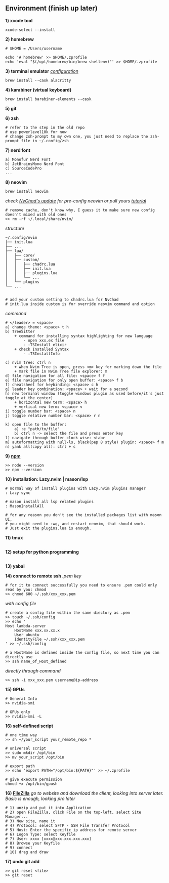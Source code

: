 

## Environment (finish up later)
**1) xcode tool**
```shell 
xcode-select --install
```

**2) homebrew**
```shell
# $HOME = /Users/username 

echo '# homebrew' >> $HOME/.zprofile 
echo 'eval "$(/opt/homebrew/bin/brew shellenv)"' >> $HOME/.zprofile 
```

**3) terminal emulator** 
*[configuration](./alacritty/alacritty.yml)*
```shell
brew install --cask alacritty
```

**4) karabiner (virtual keyboard)**
```shell
brew install barabiner-elements --cask
```

**5) git**


**6) zsh**
```shell
# refer to the step in the old repo
# use powerlevel10k for now
# change zsh-prompt to my own one, you just need to replace the zsh-prompt file in ~/.config/zsh
```

**7) nerd font**
```shell
a) Monofur Nerd Font
b) JetBrainsMono Nerd Font 
c) SourceCodePro 
...
```

**8) neovim** 
```shell 
brew install neovim
```

*check [NvChad's update](https://github.com/NvChad/NvChad) for pre-config neovim or pull yours*
*[tutorial](https://www.youtube.com/watch?v=Mtgo-nP_r8Y)*
```
# remove cache, don't know why, I guess it to make sure new config doesn't mixed with old ones
>> rm -rf ~/.local/share/nvim/
```

*structure*
```
~/.config/nvim
├── init.lua
├── ...
├── lua/
│   ├── core/
│   ├── custom/
│   │   ├── chadrc.lua
│   │   ├── init.lua
│   │   ├── plugins.lua
│   │   └── ...
│   └── plugins
└── ...


# add your custom setting to chadrc.lua for NvChad 
# init.lua inside custom is for override neovim command and option 
```
*command*
``` 
# </leader> = <space> 
a) change theme: <space> t h 
b) TreeSitter 
    + command for installing syntax highlighting for new language
        - open xxx.ex file 
        - :TSInstall elixir
    + check Installed Syntax
        - :TSInstallInfo

c) nvim tree: ctrl n 
    + when Nvim Tree is open, press <m> key for marking down the file
    + mark file in Nvim Tree file explorer: m
d) file navigation for all file: <space> f f 
e) file navigation for only open buffer: <space> f b 
f) cheatsheet for keybinding: <space> c h 
g) leader key combination: <space> + wait for a second
h) new terminal window (toggle windows plugin as used before/it's just toggle at the center)
    + horizontal new term: <space> h 
    + vertical new term: <space> v
i) toggle number bar: <space> n 
j) toggle relative number bar: <space> r n 

k) open file to the buffer: 
    a) :e "path/to/file"
    b) ctrl n -> select the file and press enter key
l) navigate through buffer clock-wise: <tab> 
m) autoformatting with null-ls, black(pep 8 style) plugin: <space> f m
n) yank all(copy all): ctrl + c
```

**9) [npm](https://nodejs.org/en/download)**
```
>> node --version
>> npm --version
```

**10) installation: Lazy.nvim | mason/lsp**
```
# normal way of install plugins with Lazy.nvim plugins manager
: Lazy sync 

# mason install all lsp related plugins 
: MasonInstallAll 

# for any reason you don't see the installed packages list with mason UI, 
# you might need to :wq, and restart neovim, that should work. 
# Just exit the plugins.lua is enough.
```


**11) tmux** 
```
```

**12) setup for python programming**
```

```

**13) yabai** 

**14) connect to remote ssh**
*.pem key*
```shell
# for it to connect successfully you need to ensure .pem could only read by you: chmod
>> chmod 600 ~/.ssh/xxx_xxx.pem
```

*with config file*
```shell
# create a config file within the same diectory as .pem 
>> touch ~/.ssh/config 
>> echo '
Host lambda-server
    HostName xxx.xx.xx.x
    User ubuntu
    IdentityFile ~/.ssh/xxx_xxx.pem
' >> ~/.ssh/config

# a HostName is defined inside the config file, so next time you can directly use 
>> ssh name_of_Host_defined
```

*directly through command*
```
>> ssh -i xxx_xxx.pem username@ip-address
```

**15) GPUs**
```shell
# General Info 
>> nvidia-smi 

# GPUs only 
>> nvidia-smi -L
```

**16) self-defined script**
```
# one time way 
>> sh ~/your_script your_remote_repo *

# universal script 
>> sudo mkdir /opt/bin 
>> mv your_script /opt/bin 

# export path 
>> echo 'export PATH="/opt/bin:${PATH}"' >> ~/.zprofile

# give execute permission 
chmod +x /opt/bin/gpush
```

**16) [FileZilla](https://filezilla-project.org/)** 
*go to website and download the client, looking into server later. Basic is enough, looking pro later*
```
# 1) unzip and put it into Application 
# 2) open FileZilla, click File on the top-left, select Site Manager... 
# 3) New site, name it
# 4) Protocol: select SFTP - SSH File Transfer Protocol 
# 5) Host: Enter the specific ip address for remote server 
# 6) Logon Type: select Keyfile 
# 7) User: xxxx [xxxx@xxx.xxx.xxx.xxx]
# 8) Browse your Keyfile
# 9) connect 
# 10) drag and draw
```

**17) undo git add**
```
>> git reset <file> 
>> git reset
```
